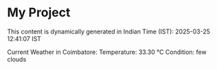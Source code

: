 # My Project

This content is dynamically generated in Indian Time (IST): 2025-03-25 12:41:07 IST


Current Weather in Coimbatore:
Temperature: 33.30 °C
Condition: few clouds
